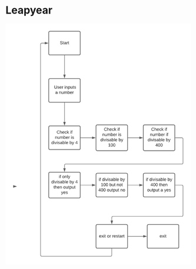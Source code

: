 # Leapyear
![Blank diagram.png](https://github.com/JaceParks/Leapyear/blob/main/Blank%20diagram.png)